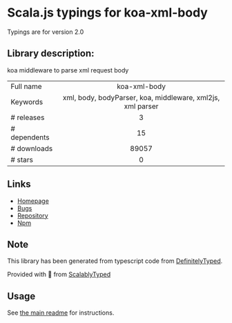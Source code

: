 
# Scala.js typings for koa-xml-body

Typings are for version 2.0

## Library description:
koa middleware to parse xml request body

|                    |                 |
| ------------------ | :-------------: |
| Full name          | koa-xml-body |
| Keywords           | xml, body, bodyParser, koa, middleware, xml2js, xml parser |
| # releases         | 3 |
| # dependents       | 15 |
| # downloads        | 89057 |
| # stars            | 0 |

## Links
- [Homepage](https://github.com/creeperyang/koa-xml-body#readme)
- [Bugs](https://github.com/creeperyang/koa-xml-body/issues)
- [Repository](https://github.com/creeperyang/koa-xml-body)
- [Npm](https://www.npmjs.com/package/koa-xml-body)
    


## Note
This library has been generated from typescript code from [DefinitelyTyped](https://definitelytyped.org).

Provided with :purple_heart: from [ScalablyTyped](https://github.com/oyvindberg/ScalablyTyped)

## Usage
See [the main readme](../../readme.md) for instructions.


